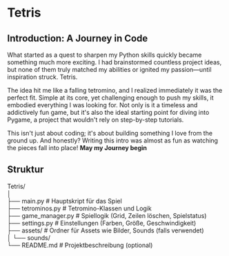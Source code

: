 # Tetris

## Introduction: A Journey in Code

What started as a quest to sharpen my Python skills quickly became something much more exciting. I had brainstormed countless project ideas, but none of them truly matched my abilities or ignited my passion—until inspiration struck. Tetris.

The idea hit me like a falling tetromino, and I realized immediately it was the perfect fit. Simple at its core, yet challenging enough to push my skills, it embodied everything I was looking for. Not only is it a timeless and addictively fun game, but it's also the ideal starting point for diving into Pygame, a project that wouldn't rely on step-by-step tutorials.

This isn't just about coding; it's about building something I love from the ground up. And honestly? Writing this intro was almost as fun as watching the pieces fall into place!
**May my Journey begin**

## Struktur

Tetris/  
│  
├── main.py            # Hauptskript für das Spiel  
├── tetrominos.py        # Tetromino-Klassen und Logik  
├── game_manager.py      # Spiellogik (Grid, Zeilen löschen, Spielstatus)  
├── settings.py          # Einstellungen (Farben, Größe, Geschwindigkeit)  
├── assets/              # Ordner für Assets wie Bilder, Sounds (falls verwendet)  
│   └── sounds/  
└── README.md            # Projektbeschreibung (optional)  
